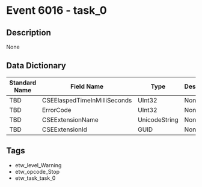 # Event 6016 - task_0

## Description
None

## Data Dictionary
|Standard Name|Field Name|Type|Description|Sample Value|
|---|---|---|---|---|
|TBD|CSEElaspedTimeInMilliSeconds|UInt32|None|`None`|
|TBD|ErrorCode|UInt32|None|`None`|
|TBD|CSEExtensionName|UnicodeString|None|`None`|
|TBD|CSEExtensionId|GUID|None|`None`|

## Tags
* etw_level_Warning
* etw_opcode_Stop
* etw_task_task_0